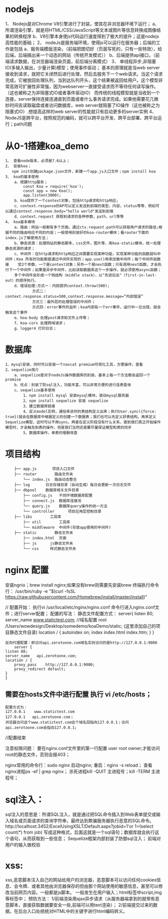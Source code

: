 
# nodejs
   1、 Nodejs是对Chrome V8引擎进行了封装，使其在非浏览器环境下运行；
        a、所谓渲染引擎，就是将HTML/CSS/JavaScript等文本或图片等信息转换成图像结果的转换程序
        b、V8引擎本身使js代码运行速度得到了极大的提升；这是nodejs高性能的基础；
   2、 nodeJs是服务端环境，使得js可以运行在服务器；后端的工作是包括
       a、服务端模版渲染，（前端把图切好（页面写死的，只有一些特效），给后端，后端搞出来一个动态的网站（传统开发模式））
       b、后端提供api接口，（前端请求数据，在浏览器端渲染页面，前后端分离模式）
   3、 单线程异步,非阻塞IO(多输入输出，少量计算)模型；使用事件驱动；
        基本的原理就是当web server接收到请求，就把它关闭然后进行处理，然后去服务下一个web请求。当这个请求完成，它被放回处理队列，当到达队列开头，这个结果被返回给用户。这个模型非常高效可扩展性非常强，因为webserver一直接受请求而不等待任何读写操作。（这也被称之为非阻塞式IO或者事件驱动IO）
        而传统的线程模型就是当收到一个连接，server保持连接连通直到页面或者什么事务请求完成。如果他需要花几微妙时间去读取磁盘或者访问数据库，web server就阻塞了IO操作（这也被称之为阻塞式IO）.想提高这样的web server的性能就只有启动更多的server实例
   4、 NodeJS是跨平台，按照规范的编码，就可以跨平台开发、跨平台部署、跨平台运行；path问题

# 从0-1搭建koa_demo
    1、 查看node版本，必须是7.6以上；
    2、 安装koa；
       npm init创建package.json文件，新建一个app.js入口文件；npm install koa
    3、 koa的基本使用
        a、搭建http服务；
            const Koa = require('koa');
            const app = new Koa();
            app.listen(3000);
        b、koa提供了一个context对象，包括http请求和http响应;
        c、context.response的AP可以定义发送到前端的类型，内容，status等等，例如可以通过context.response.body="hello world"发送到前端
        d、context.request 获取到请求的各种参数，path、url等等
    4、 koa基本模块
        a、路由：网站一般都有多个页面。通过ctx.request.path可以获取用户请求的路径;根据不同的路由响应不同的内容；一般使用封装好的koa-router模块；看router下面的index.js了解使用方法；
        b、静态资源：处理网站的静态脚本，css文件，图片等，用koa-static模块，统一处理静态资源的请求；
        c、中间件：在http请求和http响应之间需要实现某种功能，实现某种功能的函数就叫中间件；Koa 所有的功能都是通过中间件实现的；app.use()用来加载中间件；每个中间件函数接    受2个参数，一个是context对象；另外一个是next函数；只有调用next函数，才会执行下一个中间件；如果是异步中间件，比如读取数据库这个一步操作，就必须使用async函数；
        多个中间件会形成一个栈结构（middle stack），以"先进后出"（first-in-last-out）的顺序执行。
        d、错误处理:方式一：内部提供context.throw(500);
                方式二：context.response.status=500,context.response.message=”内部错误”
                方式三：最外层的处理错误的中间件；
                方式四：error事件的监听；koa内部有一个err事件，运行中一旦出错，就会触发这个事件
        e、koa-body 处理post请求和文件上传等；
        f、koa-cors 处理跨域请求；
        g、logger4 打印日志；

# 数据库
    1、mysql安装，同时可以安装一个navcat premium可视化工具，方便操作，查看
    2、sequelize简介
        a、sequelize是对于nodeJs操作数据库的封装，基本上每一个方法都会返回一个promise
        b、优点：封装了防sql注入，功能丰富，可以非常方便的进行连表查询
        c、sequelize基本使用
            1、npm install mysql 安装mysql模块，驱动mysql服务器
            2、npm install sequelize 安装 sequelize
            3、建立数据库链接
            4、定义model实例，通俗来说你的表结构定义出来；执行User.sync({force: true})就会在数据库中根据定义的创建一个数据表；我们也可以先定义好表结构，再来定义Sequelize模型，这时可以不用sync。两者在定义阶段没有什么关系，直到我们真正开始操作模型时，才会触及到表的操作，但是我们当然还是要尽量保证模型和表的同步
            5、数据库操作，单表的增删改查

# 项目结构
        ├── app.js       项目入口文件
        ├── router        路由文件夹
            └── index.js  路由动态整合    
        ├── log       日志存储目录（自动生成）每日会更新一次日志文件
        ├── dbpool    数据库相关文件目录
            ├── config.js   不同环境数据库配置
            ├── connect.js  数据库连接池
            └── query.js    数据库query操作的统一方法
            └── controller      项目应用层控制目录
        ├── libs        工具库
            ├── util        工具库
            └── middleware  中间件(存放app使用的中间件)
        ├── static        静态文件夹
            ├── index.html  页面
            ├── js  	js静态文件夹
            └── css  	样式静态文件夹

# nginx 配置 
 安装ngnix；brew install nginx;如果没有brew则需要先安装brew 终端执行命令行：
/usr/bin/ruby -e "$(curl -fsSL https://raw.githubusercontent.com/Homebrew/install/master/install)" 

//  配置开始： 
    执行vi /usr/local/etc/nginx/nginx.conf 命令行进入nginx.conf文件；进行server配置；
    配置的写法：
    静态文件配置方式：
    server{
    listen 80;
    server_name www.statictest.com;  //域名配置
    root /Users/wowdesign/Desktop/somedemo/koaDemo/static; (这里添加自己的项目静态文件目录)
    location / {
    autoindex on;
    index index.html index.htm;
    }
    }

    反向代理配置：即访问api.zerotoone.com域名实则访问的是http://127.0.0.1:9000
        server {
    listen 80;
    server_name   api.zerotoone.com;
    location / {
        proxy_pass    http://127.0.0.1:9000;
        proxy_redirect default;
    }
    }
## 需要在hosts文件中进行配置 执行 vi /etc/hosts；
    配置方式为：
    127.0.0.1    www.statictest.com
    127.0.0.1   api.zerotoone.com；
    浏览器访问这个www.statictest.com这个域名回指向127.0.0.1；访问api.zerotoone.com会指向127.0.0.1;
//配置结束

注意权限问题：
要在nginx.conf文件里的第一行配置 user  root owner;才能访问root的静态文件，否则会报403；

nginx常用的命令行：sudo nginx 启动nginx; 重启：nginx -s reload；
查看nginx进程ps -ef | grep nginx；
杀死进程kill -QUIT 主进程号；kill -TERM 主进程号；


# sql注入：
sql注入的意思是：所谓SQL注入，就是通过把SQL命令插入到Web表单提交或输入域名或页面请求的查询字符串，最终达到欺骗服务器执行恶意的SQL命令。
http://localhost:3452/ExcelUsingXSLT/Default.aspx?jobid=1'or 1=(select count(*) from job)
写成这种格式，后面这就是一个sql语句；数据库就会执行这个语句，从而获取到一些信息；
Sequelize框架内部封装了防御sql注入；
前端对用户的输入做校验

# xss:
xss,恶意脚本注入自己的网站给用户的浏览器，恶意脚本可以访问任何cookies信息、会令牌、或者其他由浏览器保存的但由那个网站使用的敏感信息，甚至可以修改当前网页内容。一般都是js脚本。
一般发生在用户输入；html标签中script,img等标签中；
预防方法：
1/前端渲染用ajax异步请求（从服务器端拿到的就带有恶意脚本，直接获取数据要安全一些,前端可以用text渲染）；
2/前端提交过来的数据，在后台入口处统统对HTML中的关键字进行html编码转义。








    


